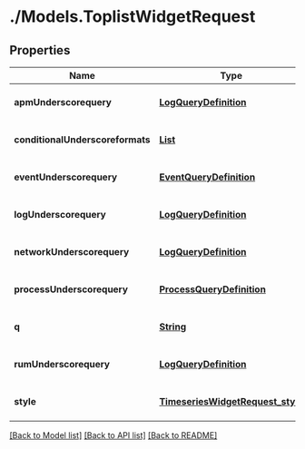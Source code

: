 # ./Models.ToplistWidgetRequest
## Properties

Name | Type | Description | Notes
------------ | ------------- | ------------- | -------------
**apmUnderscorequery** | [**LogQueryDefinition**][1] |  | [optional] [default to null]
**conditionalUnderscoreformats** | [**List**][2] |  | [optional] [default to null]
**eventUnderscorequery** | [**EventQueryDefinition**][3] |  | [optional] [default to null]
**logUnderscorequery** | [**LogQueryDefinition**][1] |  | [optional] [default to null]
**networkUnderscorequery** | [**LogQueryDefinition**][1] |  | [optional] [default to null]
**processUnderscorequery** | [**ProcessQueryDefinition**][4] |  | [optional] [default to null]
**q** | [**String**][5] |  | [optional] [default to null]
**rumUnderscorequery** | [**LogQueryDefinition**][1] |  | [optional] [default to null]
**style** | [**TimeseriesWidgetRequest_style**][6] |  | [optional] [default to null]

[[Back to Model list]][7] [[Back to API list]][8] [[Back to README]][9]

[1]: LogQueryDefinition.md
[2]: WidgetConditionalFormat.md
[3]: EventQueryDefinition.md
[4]: ProcessQueryDefinition.md
[5]: string.md
[6]: TimeseriesWidgetRequest_style.md
[7]: ../README.md#documentation-for-models
[8]: ../README.md#documentation-for-api-endpoints
[9]: ../README.md
